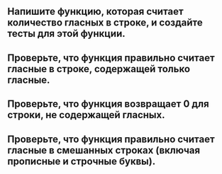 ## Напишите функцию, которая считает количество гласных в строке, и создайте тесты для этой функции.
## Проверьте, что функция правильно считает гласные в строке, содержащей только гласные.
## Проверьте, что функция возвращает 0 для строки, не содержащей гласных.
## Проверьте, что функция правильно считает гласные в смешанных строках (включая прописные и строчные буквы).
 
